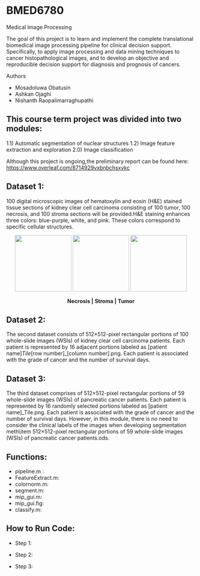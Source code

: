 # BMED6780
Medical Image Processing

The goal of this project is to learn and implement the complete translational biomedical image processing pipeline for clinical decision support. Specifically, to apply image processing and data mining techniques to cancer histopathological images, and to develop an objective and reproducible decision support for diagnosis and prognosis of cancers.

Authors
- Mosadoluwa Obatusin
- Ashkan Ojaghi
- Nishanth Raopalimarraghupathi

## This course term project was divided into two modules: 
1.1) Automatic segmentation of nuclear structures 
1.2) Image feature extraction and exploration 
2.0) Image classification

Although this project is ongoing,the preliminary report can be found here:
https://www.overleaf.com/8714929vxbnbchsxykc

## Dataset 1:
100 digital microscopic images of hematoxylin and eosin (H&E) stained tissue sections of kidney clear cell carcinoma consisting of 100 tumor, 100 necrosis, and 100 stroma sections will be provided.H&E staining enhances three colors:  blue-purple, white, and pink. These colors correspond to specific cellular structures. 
<p align="center">
  <img src="https://cloud.githubusercontent.com/assets/22042303/25307288/53392f36-276c-11e7-86b6-af3809c89f0b.png" width="150"/>
  <img src="https://cloud.githubusercontent.com/assets/22042303/25307290/5889a826-276c-11e7-9c79-8a938e9bf87b.png" width="150"/>  
    <img src="https://cloud.githubusercontent.com/assets/22042303/25307291/5df8f6f4-276c-11e7-903f-b620a82d5fdd.png" width="150"/>  
</p>
<p align="center">
<b>Necrosis |</b>
<b>Stroma   |</b>
<b>Tumor     </b>
</p>

## Dataset 2:
The second dataset consists of 512×512-pixel rectangular portions of 100 whole-slide images (WSIs) of kidney clear cell carcinoma patients. Each patient is represented by 16 adjacent portions labeled as [patient name]_Tile_[row number]_[column number].png. Each patient is associated with the grade of cancer and the number of survival days. 


## Dataset 3:
The third dataset comprises of 512×512-pixel rectangular portions of 59 whole-slide images (WSIs) of pancreatic cancer patients. Each patient is represented by 16 randomly selected portions labeled as [patient name]_Tile.png. Each patient is associated with the grade of cancer and the number of survival days. However, in this module, there is no need to consider the clinical labels of the images when developing segmentation meth\item 512×512-pixel rectangular portions of 59 whole-slide images (WSIs) of pancreatic cancer patients.ods.


## Functions:
 - pipeline.m : 
 - FeatureExtract.m: 
 - colornorm.m:
 - segment.m:
 - mip_gui.m:
 - mip_gui.fig:
 - classify.m:

## How to Run Code:
-  Step 1: 

-  Step 2: 

-  Step 3: 
